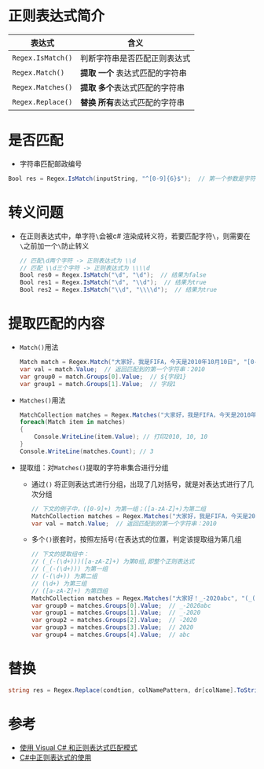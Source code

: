 # 正则表达式简介
|表达式|含义|
|--|--|
|`Regex.IsMatch()`|判断字符串是否匹配正则表达式|
|`Regex.Match()`|<b>提取</b> **一个** 表达式匹配的字符串|
|`Regex.Matches()`|<b>提取</b> **多个**表达式匹配的字符串|
|`Regex.Replace()`|<b>替换</b> **所有**表达式匹配的字符串|


# 是否匹配
* 字符串匹配邮政编号
```csharp
Bool res = Regex.IsMatch(inputString, "^[0-9]{6}$");  // 第一个参数是字符串，第二个是正则表达式（string）
```

# 转义问题
* 在正则表达式中，单字符`\`会被c# 渲染成转义符，若要匹配字符`\`，则需要在`\`之前加一个`\`防止转义
  ```csharp
  // 匹配\d两个字符 -> 正则表达式为 \\d
  // 匹配 \\d三个字符 -> 正则表达式为 \\\\d
  Bool res0 = Regex.IsMatch("\d", "\d");  // 结果为false
  Bool res1 = Regex.IsMatch("\d", "\\d");  // 结果为true
  Bool res2 = Regex.IsMatch("\\d", "\\\\d");  // 结果为true
  ```

# 提取匹配的内容
* `Match()`用法
    ```csharp
    Match match = Regex.Match("大家好，我是FIFA，今天是2010年10月10日", "[0-9]+");
    var val = match.Value;  // 返回匹配到的第一个字符串：2010
    var group0 = match.Groups[0].Value;  // ${字段1}
    var group1 = match.Groups[1].Value;  // 字段1
    ```

* `Matches()`用法
    ```csharp
    MatchCollection matches = Regex.Matches("大家好，我是FIFA，今天是2010年10月10日", "[0-9]+");
    foreach(Match item in matches)
    {
        Console.WriteLine(item.Value); // 打印2010, 10, 10
    }
    Console.WriteLine(matches.Count); // 3
    ```
* 提取组：对`Matches()`提取的字符串集合进行分组
  * 通过`()` 将正则表达式进行分组，出现了几对括号，就是对表达式进行了几次分组
    ```csharp
    // 下文的例子中，([0-9]+) 为第一组；([a-zA-Z]+)为第二组
    MatchCollection matches = Regex.Matches("大家好，我是FIFA，今天是2010年10月10日", "([0-9]+)([a-zA-Z]+)");
    var val = match.Value;  // 返回匹配到的第一个字符串：2010
    ```
  * 多个`()`嵌套时，按照左括号`(`在表达式的位置，判定该提取组为第几组
    ```csharp
    // 下文的提取组中：
    // (_(-(\d+)))([a-zA-Z]+) 为第0组,即整个正则表达式
    // (_(-(\d+))) 为第一组
    // (-(\d+)) 为第二组
    // (\d+) 为第三组
    // ([a-zA-Z]+) 为第四组
    MatchCollection matches = Regex.Matches("大家好！_-2020abc", "(_(-(\d+)))([a-zA-Z]+)");
    var group0 = matches.Groups[0].Value;  // _-2020abc
    var group1 = matches.Groups[1].Value;  // _-2020
    var group2 = matches.Groups[2].Value;  // -2020
    var group3 = matches.Groups[3].Value;  // 2020
    var group4 = matches.Groups[4].Value;  // abc
    ```

# 替换
```csharp
string res = Regex.Replace(condtion, colNamePattern, dr[colName].ToString())
```

# 参考
* [使用 Visual C# 和正则表达式匹配模式](https://learn.microsoft.com/zh-CN/troubleshoot/developer/visualstudio/csharp/language-compilers/match-pattern-regular-expression)
* [C#中正则表达式的使用](https://www.cnblogs.com/arxive/p/5795253.html)
